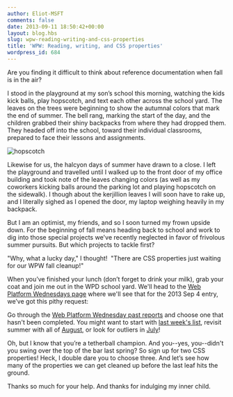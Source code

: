 ```yaml
---
author: Eliot-MSFT
comments: false
date: 2013-09-11 18:50:42+00:00
layout: blog.hbs
slug: wpw-reading-writing-and-css-properties
title: 'WPW: Reading, writing, and CSS properties'
wordpress_id: 684
---
```


Are you finding it difficult to think about reference documentation when fall is in the air?

I stood in the playground at my son’s school this morning, watching the kids kick balls, play hopscotch, and text each other across the school yard. The leaves on the trees were beginning to show the autumnal colors that mark the end of summer. The bell rang, marking the start of the day, and the children grabbed their shiny backpacks from where they had dropped them. They headed off into the school, toward their individual classrooms, prepared to face their lessons and assignments.

![hopscotch](//static.webplatform.org/wpd-blog/2013/09/hopscotch.jpg)

Likewise for us, the halcyon days of summer have drawn to a close. I left the playground and travelled until I walked up to the front door of my office building and took note of the leaves changing colors (as well as my coworkers kicking balls around the parking lot and playing hopscotch on the sidewalk). I though about the kerjillion leaves I will soon have to rake up, and I literally sighed as I opened the door, my laptop weighing heavily in my backpack.

But I am an optimist, my friends, and so I soon turned my frown upside down. For the beginning of fall means heading back to school and work to dig into those special projects we've recently neglected in favor of frivolous summer pursuits. But which projects to tackle first?

"Why, what a lucky day," I thought!  "There are CSS properties just waiting for our WPW fall cleanup!"

When you’ve finished your lunch (don’t forget to drink your milk), grab your coat and join me out in the WPD school yard. We'll head to the [Web Platform Wednesdays page](http://docs.webplatform.org/wiki/Meta:web_platform_wednesday) where we'll see that for the 2013 Sep 4 entry, we’ve got this pithy request:

Go through the [Web Platform Wednesday past reports](http://docs.webplatform.org/wiki/Meta:web_platform_wednesday/past_reports) and choose one that hasn't been completed. You might want to start with [last week's list](http://docs.webplatform.org/wiki/Meta:web_platform_wednesday/past_reports/2013-August#21_August_2013_-_Week_J), revisit summer with all of [August](http://docs.webplatform.org/wiki/Meta:web_platform_wednesday/past_reports/2013-August), or look for outliers in [July](http://docs.webplatform.org/wiki/Meta:web_platform_wednesday/past_reports/2013-July)!

Oh, but I know that you’re a tetherball champion. And you--yes, you--didn't you swing over the top of the bar last spring? So sign up for two CSS properties! Heck, I double dare you to choose three. And let’s see how many of the properties we can get cleaned up before the last leaf hits the ground.

Thanks so much for your help. And thanks for indulging my inner child.
